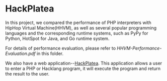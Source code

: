 # HackPlatea

In this project, we compared the performance of PHP interpreters with HipHop Virtual Machine(HHVM), as well as several popular programming languages and the corresponding runtime systems, such as PyPy for Python, HotSpot for Java, and Go runtime system.

For details of performance evaluation, please refer to *HHVM-Performance-Evaluation.pdf* in this folder.

We also have a web application--[HackPlatea](http://hackplatea.herokuapp.com/). This application allows a user to enter a PHP or Hacklang program, it will execute the program and return the result to the user.
